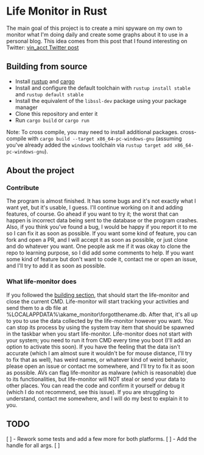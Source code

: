# Life Monitor in Rust

The main goal of this project is to create a mini spyware on my own to monitor what I'm doing daily and create some graphs about it to use in a personal blog. This idea comes from this post that I found interesting on Twitter: [vin_acct Twitter post](https://x.com/vin_acct/status/1807973375014506597)

## Building from source

- Install [rustup](https://rustup.rs/) and [cargo](https://github.com/rust-lang/cargo/)
- Install and configure the default toolchain with `rustup install stable` and `rustup default stable`
- Install the equivalent of the `libssl-dev` package using your package manager
- Clone this repository and enter it
- Run `cargo build` or `cargo run`

<a id="compiling-windows"></a>
Note: To cross compile, you may need to install additional packages. cross-compile with `cargo build --target x86_64-pc-windows-gnu` (assuming you've already added the `windows` toolchain via `rustup target add x86_64-pc-windows-gnu`).

## About the project

### Contribute

The program is almost finished. It has some bugs and it's not exactly what I want yet, but it's usable, I guess. I'll continue working on it and adding features, of course. Go ahead if you want to try it; the worst that can happen is incorrect data being sent to the database or the program crashes. Also, if you think you've found a bug, I would be happy if you report it to me so I can fix it as soon as possible. If you want some kind of feature, you can fork and open a PR, and I will accept it as soon as possible, or just clone and do whatever you want. One people ask me if it was okay to clone the repo to learning purpose, so I did add some comments to help. If you want some kind of feature but don't want to code it, contact me or open an issue, and I'll try to add it as soon as possible.

### What life-monitor does

If you followed the [building section](#building), that should start the life-monitor and close the current CMD. Life-monitor will start tracking your activities and send them to a db file at %LOCALAPPDATA%\akame_monitor\forgotthename.db. After that, it's all up to you to use the data collected by the life-monitor however you want. You can stop its process by using the system tray item that should be spawned in the taskbar when you start life-monitor. Life-monitor does not start with your system; you need to run it from CMD every time you boot (I'll add an option to activate this soon). If you have the feeling that the data isn't accurate (which I am almost sure it wouldn't be for mouse distance, I'll try to fix that as well), has weird names, or whatever kind of weird behavior, please open an issue or contact me somewhere, and I'll try to fix it as soon as possible. AVs can flag life-monitor as malware (which is reasonable) due to its functionalities, but life-monitor will NOT steal or send your data to other places. You can read the code and confirm it yourself or debug it (which I do not recommend, see this issue). If you are struggling to understand, contact me somewhere, and I will do my best to explain it to you.

## TODO

[ ] - Rework some tests and add a few more for both platforms.
[ ] - Add the handle for all args.
[ ] 
